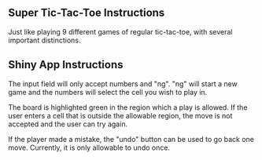 ## Super Tic-Tac-Toe Instructions
Just like playing 9 different games of regular tic-tac-toe, with several important 
distinctions. 

## Shiny App Instructions
The input field will only accept numbers and "ng". "ng" will start a new game 
and the numbers will select the cell you wish to play in. 

The board is highlighted green in the region which a play is allowed. If the user
enters a cell that is outside the allowable region, the move is not accepted and
the user can try again.

If the player made a mistake, the "undo" button can be used to go back one move.
Currently, it is only allowable to undo once.
